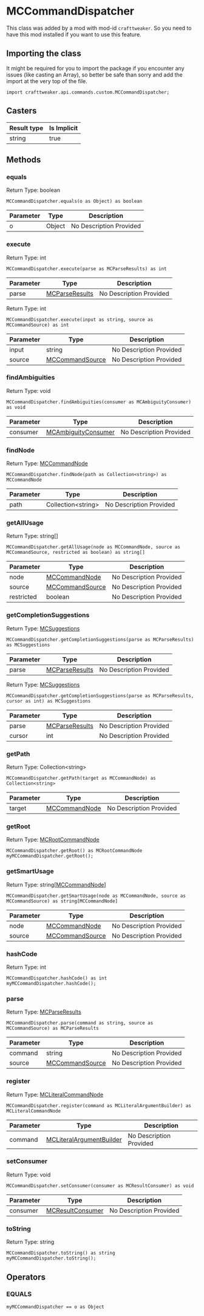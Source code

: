 # MCCommandDispatcher

This class was added by a mod with mod-id `crafttweaker`. So you need to have this mod installed if you want to use this feature.

## Importing the class

It might be required for you to import the package if you encounter any issues (like casting an Array), so better be safe than sorry and add the import at the very top of the file.
```zenscript
import crafttweaker.api.commands.custom.MCCommandDispatcher;
```


## Casters

| Result type | Is Implicit |
|-------------|-------------|
| string | true |

## Methods

### equals

Return Type: boolean

```zenscript
MCCommandDispatcher.equals(o as Object) as boolean
```
| Parameter | Type | Description |
|-----------|------|-------------|
| o | Object | No Description Provided |

### execute

Return Type: int

```zenscript
MCCommandDispatcher.execute(parse as MCParseResults) as int
```
| Parameter | Type | Description |
|-----------|------|-------------|
| parse | [MCParseResults](/vanilla/api/commands/custom/MCParseResults) | No Description Provided |

Return Type: int

```zenscript
MCCommandDispatcher.execute(input as string, source as MCCommandSource) as int
```
| Parameter | Type | Description |
|-----------|------|-------------|
| input | string | No Description Provided |
| source | [MCCommandSource](/vanilla/api/commands/custom/MCCommandSource) | No Description Provided |

### findAmbiguities

Return Type: void

```zenscript
MCCommandDispatcher.findAmbiguities(consumer as MCAmbiguityConsumer) as void
```
| Parameter | Type | Description |
|-----------|------|-------------|
| consumer | [MCAmbiguityConsumer](/vanilla/api/commands/custom/MCAmbiguityConsumer) | No Description Provided |

### findNode

Return Type: [MCCommandNode](/vanilla/api/commands/custom/MCCommandNode)

```zenscript
MCCommandDispatcher.findNode(path as Collection<string>) as MCCommandNode
```
| Parameter | Type | Description |
|-----------|------|-------------|
| path | Collection&lt;string&gt; | No Description Provided |

### getAllUsage

Return Type: string[]

```zenscript
MCCommandDispatcher.getAllUsage(node as MCCommandNode, source as MCCommandSource, restricted as boolean) as string[]
```
| Parameter | Type | Description |
|-----------|------|-------------|
| node | [MCCommandNode](/vanilla/api/commands/custom/MCCommandNode) | No Description Provided |
| source | [MCCommandSource](/vanilla/api/commands/custom/MCCommandSource) | No Description Provided |
| restricted | boolean | No Description Provided |

### getCompletionSuggestions

Return Type: [MCSuggestions](/vanilla/api/commands/custom/MCSuggestions)

```zenscript
MCCommandDispatcher.getCompletionSuggestions(parse as MCParseResults) as MCSuggestions
```
| Parameter | Type | Description |
|-----------|------|-------------|
| parse | [MCParseResults](/vanilla/api/commands/custom/MCParseResults) | No Description Provided |

Return Type: [MCSuggestions](/vanilla/api/commands/custom/MCSuggestions)

```zenscript
MCCommandDispatcher.getCompletionSuggestions(parse as MCParseResults, cursor as int) as MCSuggestions
```
| Parameter | Type | Description |
|-----------|------|-------------|
| parse | [MCParseResults](/vanilla/api/commands/custom/MCParseResults) | No Description Provided |
| cursor | int | No Description Provided |

### getPath

Return Type: Collection&lt;string&gt;

```zenscript
MCCommandDispatcher.getPath(target as MCCommandNode) as Collection<string>
```
| Parameter | Type | Description |
|-----------|------|-------------|
| target | [MCCommandNode](/vanilla/api/commands/custom/MCCommandNode) | No Description Provided |

### getRoot

Return Type: [MCRootCommandNode](/vanilla/api/commands/custom/MCRootCommandNode)

```zenscript
MCCommandDispatcher.getRoot() as MCRootCommandNode
myMCCommandDispatcher.getRoot();
```
### getSmartUsage

Return Type: string[[MCCommandNode](/vanilla/api/commands/custom/MCCommandNode)]

```zenscript
MCCommandDispatcher.getSmartUsage(node as MCCommandNode, source as MCCommandSource) as string[MCCommandNode]
```
| Parameter | Type | Description |
|-----------|------|-------------|
| node | [MCCommandNode](/vanilla/api/commands/custom/MCCommandNode) | No Description Provided |
| source | [MCCommandSource](/vanilla/api/commands/custom/MCCommandSource) | No Description Provided |

### hashCode

Return Type: int

```zenscript
MCCommandDispatcher.hashCode() as int
myMCCommandDispatcher.hashCode();
```
### parse

Return Type: [MCParseResults](/vanilla/api/commands/custom/MCParseResults)

```zenscript
MCCommandDispatcher.parse(command as string, source as MCCommandSource) as MCParseResults
```
| Parameter | Type | Description |
|-----------|------|-------------|
| command | string | No Description Provided |
| source | [MCCommandSource](/vanilla/api/commands/custom/MCCommandSource) | No Description Provided |

### register

Return Type: [MCLiteralCommandNode](/vanilla/api/commands/custom/MCLiteralCommandNode)

```zenscript
MCCommandDispatcher.register(command as MCLiteralArgumentBuilder) as MCLiteralCommandNode
```
| Parameter | Type | Description |
|-----------|------|-------------|
| command | [MCLiteralArgumentBuilder](/vanilla/api/commands/custom/MCLiteralArgumentBuilder) | No Description Provided |

### setConsumer

Return Type: void

```zenscript
MCCommandDispatcher.setConsumer(consumer as MCResultConsumer) as void
```
| Parameter | Type | Description |
|-----------|------|-------------|
| consumer | [MCResultConsumer](/vanilla/api/commands/custom/MCResultConsumer) | No Description Provided |

### toString

Return Type: string

```zenscript
MCCommandDispatcher.toString() as string
myMCCommandDispatcher.toString();
```

## Operators

### EQUALS

```zenscript
myMCCommandDispatcher == o as Object
```



